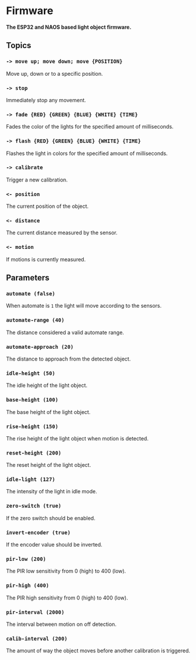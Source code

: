 # Firmware

**The ESP32 and NAOS based light object firmware.**

## Topics

### `-> move up; move down; move {POSITION}`

Move up, down or to a specific position.

### `-> stop`

Immediately stop any movement.

### `-> fade {RED} {GREEN} {BLUE} {WHITE} {TIME}`

Fades the color of the lights for the specified amount of milliseconds.

### `-> flash {RED} {GREEN} {BLUE} {WHITE} {TIME}`

Flashes the light in colors for the specified amount of milliseconds.

### `-> calibrate`

Trigger a new calibration.

### `<- position`

The current position of the object.

### `<- distance`

The current distance measured by the sensor.

### `<- motion`

If motions is currently measured.

## Parameters

### `automate (false)`

When automate is `1` the light will move according to the sensors.

### `automate-range (40)`

The distance considered a valid automate range.

### `automate-approach (20)`

The distance to approach from the detected object.

### `idle-height (50)`

The idle height of the light object.

### `base-height (100)`

The base height of the light object.

### `rise-height (150)`

The rise height of the light object when motion is detected.

### `reset-height (200)`

The reset height of the light object.

### `idle-light (127)`

The intensity of the light in idle mode.

### `zero-switch (true)`

If the zero switch should be enabled.

### `invert-encoder (true)`

If the encoder value should be inverted.

### `pir-low (200)`

The PIR low sensitivity from 0 (high) to 400 (low).

### `pir-high (400)`

The PIR high sensitivity from 0 (high) to 400 (low).

### `pir-interval (2000)`

The interval between motion on off detection.

### `calib-interval (200)`

The amount of way the object moves before another calibration is triggered.

